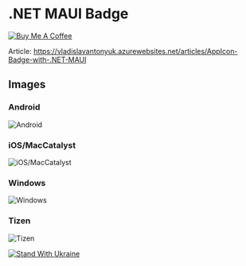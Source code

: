 # .NET MAUI Badge

[![Buy Me A Coffee](https://ik.imagekit.io/VladislavAntonyuk/vladislavantonyuk/misc/bmc-button.png)](https://www.buymeacoffee.com/vlad.antonyuk)

Article: https://vladislavantonyuk.azurewebsites.net/articles/AppIcon-Badge-with-.NET-MAUI

## Images

### Android

![Android](https://ik.imagekit.io/VladislavAntonyuk/vladislavantonyuk/articles/33/android.jpg)

### iOS/MacCatalyst

![iOS/MacCatalyst](https://ik.imagekit.io/VladislavAntonyuk/vladislavantonyuk/articles/33/apple.png)

### Windows

![Windows](https://ik.imagekit.io/VladislavAntonyuk/vladislavantonyuk/articles/33/windows.gif)

### Tizen

![Tizen](https://ik.imagekit.io/VladislavAntonyuk/vladislavantonyuk/articles/33/tizen.png)

[![Stand With Ukraine](https://img.shields.io/badge/made_in-ukraine-ffd700.svg?labelColor=0057b7)](https://stand-with-ukraine.pp.ua)